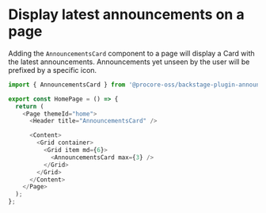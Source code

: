 # Display latest announcements on a page

Adding the `AnnouncementsCard` component to a page will display a Card with the latest announcements.
Announcements yet unseen by the user will be prefixed by a specific icon.

```ts
import { AnnouncementsCard } from '@procore-oss/backstage-plugin-announcements';

export const HomePage = () => {
  return (
    <Page themeId="home">
      <Header title="AnnouncementsCard" />

      <Content>
        <Grid container>
          <Grid item md={6}>
            <AnnouncementsCard max={3} />
          </Grid>
        </Grid>
      </Content>
    </Page>
  );
};
```
